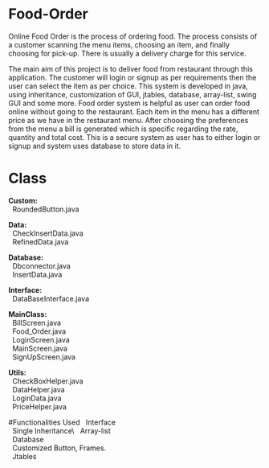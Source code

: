 # Food-Order
Online Food Order is the process of ordering food. The process consists of a customer scanning the menu items, choosing an item, and finally choosing for pick-up. There is usually a delivery charge for this service.

The main aim of this project is to deliver food from restaurant through this application. The customer will login or signup as per requirements then the user can select the item as per choice. This system is developed in java, using inheritance, customization of GUI, jtables, database, array-list, swing GUI and some more. Food order system is helpful as user can order food online without going to the restaurant. Each item in the menu has a different price as we have in the restaurant menu. After choosing the preferences from the menu a bill is generated which is specific regarding the rate, quantity and total cost. This is a secure system as user has to either login or signup and system uses database to store data in it.

# Class
**Custom:**\
  &nbsp; RoundedButton.java

**Data:**\
  &nbsp; CheckInsertData.java\
  &nbsp; RefinedData.java

**Database:**\
 &nbsp; Dbconnector.java\
 &nbsp; InsertData.java

**Interface:**\
 &nbsp; DataBaseInterface.java

**MainClass:**\
 &nbsp; BillScreen.java\
 &nbsp; Food_Order.java\
 &nbsp; LoginScreen.java\
 &nbsp; MainScreen.java\
 &nbsp; SignUpScreen.java

**Utils:**\
 &nbsp; CheckBoxHelper.java\
 &nbsp; DataHelper.java\
 &nbsp; LoginData.java\
 &nbsp; PriceHelper.java


#Functionalities Used
  &nbsp; Interface\
	&nbsp; Single Inheritance\ 
  &nbsp; Array-list\
  &nbsp; Database\
  &nbsp; Customized Button, Frames.\
  &nbsp; Jtables


